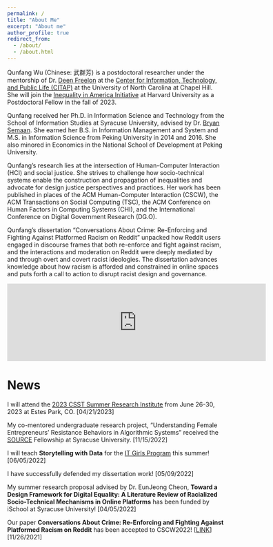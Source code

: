 ```yaml
---
permalink: /
title: "About Me"
excerpt: "About me"
author_profile: true
redirect_from: 
  - /about/
  - /about.html
---
```


Qunfang Wu (Chinese: 武群芳) is a postdoctoral researcher under the mentorship of Dr. [Deen Freelon](http://dfreelon.org/) at the [Center for Information, Technology, and Public Life (CITAP)](https://citap.unc.edu/) at the University of North Carolina at Chapel Hill. She will join the [Inequality in America Initiative](https://inequalityinamerica.fas.harvard.edu/) at Harvard University as a Postdoctoral Fellow in the fall of 2023.

Qunfang received her Ph.D. in Information Science and Technology from the School of Information Studies at Syracuse University, advised by Dr. [Bryan Semaan](https://www.colorado.edu/faculty/semaan/). She earned her B.S. in Information Management and System and M.S. in Information Science from Peking University in 2014 and 2016. She also minored in Economics in the National School of Development at Peking University.

Qunfang’s research lies at the intersection of Human-Computer Interaction (HCI) and social justice. She strives to challenge how socio-technical systems enable the construction and propagation of inequalities and advocate for design justice perspectives and practices. Her work has been published in places of the ACM Human-Computer Interaction (CSCW), the ACM Transactions on Social Computing (TSC), the ACM Conference on Human Factors in Computing Systems (CHI), and the International Conference on Digital Government Research (DG.O).

Qunfang’s dissertation “Conversations About Crime: Re-Enforcing and Fighting Against Platformed Racism on Reddit” unpacked how Reddit users engaged in discourse frames that both re-enforce and fight against racism, and the interactions and moderation on Reddit were deeply mediated by and through overt and covert racist ideologies. The dissertation advances knowledge about how racism is afforded and constrained in online spaces and puts forth a call to action to disrupt racist design and governance.

<!-- Her work has been supported by NSF, the Google Research Scholar Program, the AnalytiXIN Initiative, Yahoo! through the InMind project, and J.P. Morgan. -->

<embed width='600' height='180' src='https://embed.howtopronounce.com/classic/en/Qunfang/31088432'>

News
======
I will attend the [2023 CSST Summer Research Institute](https://sociotech.net/2023-csst-summer-research-institute-boulder/) from June 26-30, 2023 at Estes Park, CO. \[04/21/2023\]

My co-mentored undergraduate research project, “Understanding
Female Entrepreneurs’ Resistance Behaviors in Algorithmic Systems” received the [SOURCE](https://research.syr.edu/source/about-the-source/) Fellowship at Syracuse University. \[11/15/2022\]

I will teach <b>Storytelling with Data</b> for the [IT Girls Program](https://ischool.syr.edu/high-school-program-introduces-range-of-stem-topics/) this summer! \[06/05/2022\]

I have successfully defended my dissertation work! \[05/09/2022\]

My summer research proposal advised by Dr. EunJeong Cheon, <b>Toward a Design Framework for Digital Equality: A Literature Review of Racialized Socio-Technical Mechanisms in Online Platforms</b> has been funded by iSchool at Syracuse University! \[04/05/2022\]

Our paper <b>Conversations About Crime: Re-Enforcing and Fighting Against Platformed Racism on Reddit</b> has been accepted to CSCW2022! \[[LINK](https://dl.acm.org/doi/abs/10.1145/3512901)\] \[11/26/2021\]


<!-- This is the front page of a website that is powered by the [academicpages template](https://github.com/academicpages/academicpages.github.io) and hosted on GitHub pages. [GitHub pages](https://pages.github.com) is a free service in which websites are built and hosted from code and data stored in a GitHub repository, automatically updating when a new commit is made to the respository. This template was forked from the [Minimal Mistakes Jekyll Theme](https://mmistakes.github.io/minimal-mistakes/) created by Michael Rose, and then extended to support the kinds of content that academics have: publications, talks, teaching, a portfolio, blog posts, and a dynamically-generated CV. You can fork [this repository](https://github.com/academicpages/academicpages.github.io) right now, modify the configuration and markdown files, add your own PDFs and other content, and have your own site for free, with no ads! An older version of this template powers my own personal website at [stuartgeiger.com](http://stuartgeiger.com), which uses [this Github repository](https://github.com/staeiou/staeiou.github.io).

A data-driven personal website
======
Like many other Jekyll-based GitHub Pages templates, academicpages makes you separate the website's content from its form. The content & metadata of your website are in structured markdown files, while various other files constitute the theme, specifying how to transform that content & metadata into HTML pages. You keep these various markdown (.md), YAML (.yml), HTML, and CSS files in a public GitHub repository. Each time you commit and push an update to the repository, the [GitHub pages](https://pages.github.com/) service creates static HTML pages based on these files, which are hosted on GitHub's servers free of charge.

Many of the features of dynamic content management systems (like Wordpress) can be achieved in this fashion, using a fraction of the computational resources and with far less vulnerability to hacking and DDoSing. You can also modify the theme to your heart's content without touching the content of your site. If you get to a point where you've broken something in Jekyll/HTML/CSS beyond repair, your markdown files describing your talks, publications, etc. are safe. You can rollback the changes or even delete the repository and start over -- just be sure to save the markdown files! Finally, you can also write scripts that process the structured data on the site, such as [this one](https://github.com/academicpages/academicpages.github.io/blob/master/talkmap.ipynb) that analyzes metadata in pages about talks to display [a map of every location you've given a talk](https://academicpages.github.io/talkmap.html).

Getting started
======
1. Register a GitHub account if you don't have one and confirm your e-mail (required!)
1. Fork [this repository](https://github.com/academicpages/academicpages.github.io) by clicking the "fork" button in the top right. 
1. Go to the repository's settings (rightmost item in the tabs that start with "Code", should be below "Unwatch"). Rename the repository "[your GitHub username].github.io", which will also be your website's URL.
1. Set site-wide configuration and create content & metadata (see below -- also see [this set of diffs](http://archive.is/3TPas) showing what files were changed to set up [an example site](https://getorg-testacct.github.io) for a user with the username "getorg-testacct")
1. Upload any files (like PDFs, .zip files, etc.) to the files/ directory. They will appear at https://[your GitHub username].github.io/files/example.pdf.  
1. Check status by going to the repository settings, in the "GitHub pages" section

Site-wide configuration
------
The main configuration file for the site is in the base directory in [_config.yml](https://github.com/academicpages/academicpages.github.io/blob/master/_config.yml), which defines the content in the sidebars and other site-wide features. You will need to replace the default variables with ones about yourself and your site's github repository. The configuration file for the top menu is in [_data/navigation.yml](https://github.com/academicpages/academicpages.github.io/blob/master/_data/navigation.yml). For example, if you don't have a portfolio or blog posts, you can remove those items from that navigation.yml file to remove them from the header. 

Create content & metadata
------
For site content, there is one markdown file for each type of content, which are stored in directories like _publications, _talks, _posts, _teaching, or _pages. For example, each talk is a markdown file in the [_talks directory](https://github.com/academicpages/academicpages.github.io/tree/master/_talks). At the top of each markdown file is structured data in YAML about the talk, which the theme will parse to do lots of cool stuff. The same structured data about a talk is used to generate the list of talks on the [Talks page](https://academicpages.github.io/talks), each [individual page](https://academicpages.github.io/talks/2012-03-01-talk-1) for specific talks, the talks section for the [CV page](https://academicpages.github.io/cv), and the [map of places you've given a talk](https://academicpages.github.io/talkmap.html) (if you run this [python file](https://github.com/academicpages/academicpages.github.io/blob/master/talkmap.py) or [Jupyter notebook](https://github.com/academicpages/academicpages.github.io/blob/master/talkmap.ipynb), which creates the HTML for the map based on the contents of the _talks directory).

**Markdown generator**

I have also created [a set of Jupyter notebooks](https://github.com/academicpages/academicpages.github.io/tree/master/markdown_generator
) that converts a CSV containing structured data about talks or presentations into individual markdown files that will be properly formatted for the academicpages template. The sample CSVs in that directory are the ones I used to create my own personal website at stuartgeiger.com. My usual workflow is that I keep a spreadsheet of my publications and talks, then run the code in these notebooks to generate the markdown files, then commit and push them to the GitHub repository.

How to edit your site's GitHub repository
------
Many people use a git client to create files on their local computer and then push them to GitHub's servers. If you are not familiar with git, you can directly edit these configuration and markdown files directly in the github.com interface. Navigate to a file (like [this one](https://github.com/academicpages/academicpages.github.io/blob/master/_talks/2012-03-01-talk-1.md) and click the pencil icon in the top right of the content preview (to the right of the "Raw | Blame | History" buttons). You can delete a file by clicking the trashcan icon to the right of the pencil icon. You can also create new files or upload files by navigating to a directory and clicking the "Create new file" or "Upload files" buttons. 

Example: editing a markdown file for a talk
![Editing a markdown file for a talk](/images/editing-talk.png)

For more info
------
More info about configuring academicpages can be found in [the guide](https://academicpages.github.io/markdown/). The [guides for the Minimal Mistakes theme](https://mmistakes.github.io/minimal-mistakes/docs/configuration/) (which this theme was forked from) might also be helpful. -->
